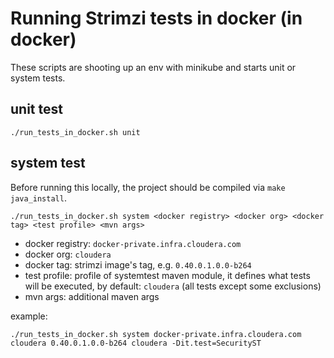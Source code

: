 # Running Strimzi tests in docker (in docker)

These scripts are shooting up an env with minikube and starts unit or system tests.

## unit test
```
./run_tests_in_docker.sh unit
```

## system test
Before running this locally, the project should be compiled via `make java_install`.
```
./run_tests_in_docker.sh system <docker registry> <docker org> <docker tag> <test profile> <mvn args>
```
* docker registry: `docker-private.infra.cloudera.com`
* docker org: `cloudera`
* docker tag: strimzi image's tag, e.g. `0.40.0.1.0.0-b264`
* test profile: profile of systemtest maven module, it defines what tests will be executed, by default: `cloudera` (all tests except some exclusions)
* mvn args: additional maven args

example:
```
./run_tests_in_docker.sh system docker-private.infra.cloudera.com cloudera 0.40.0.1.0.0-b264 cloudera -Dit.test=SecurityST
```
